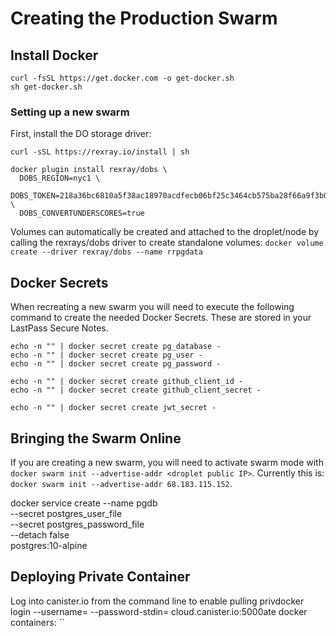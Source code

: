 # Creating the Production Swarm

## Install Docker

```
curl -fsSL https://get.docker.com -o get-docker.sh
sh get-docker.sh
```

### Setting up a new swarm

First, install the DO storage driver:

```
curl -sSL https://rexray.io/install | sh
```

```
docker plugin install rexray/dobs \
  DOBS_REGION=nyc1 \
  DOBS_TOKEN=218a36bc6810a5f38ac18970acdfecb06bf25c3464cb575ba28f66a9f3b0d169 \
  DOBS_CONVERTUNDERSCORES=true
```

Volumes can automatically be created and attached to the droplet/node by calling the rexrays/dobs driver to create standalone volumes: `docker volume create --driver rexray/dobs --name rrpgdata`

## Docker Secrets

When recreating a new swarm you will need to execute the following command to create the needed Docker Secrets.  These are stored in your LastPass Secure Notes.

```
echo -n "" | docker secret create pg_database -
echo -n "" | docker secret create pg_user -
echo -n "" | docker secret create pg_password -

echo -n "" | docker secret create github_client_id -
echo -n "" | docker secret create github_client_secret -

echo -n "" | docker secret create jwt_secret -
```

## Bringing the Swarm Online

If you are creating a new swarm, you will need to activate swarm mode with `docker swarm init --advertise-addr <droplet public IP>`.  Currently this is: `docker swarm init --advertise-addr 68.183.115.152`.

docker service create --name pgdb \
    --secret postgres_user_file \
    --secret postgres_password_file \
    --detach false \
    postgres:10-alpine

## Deploying Private Container

Log into canister.io from the command line to enable pulling privdocker login --username=<value> --password-stdin=<value> cloud.canister.io:5000ate docker containers: ``